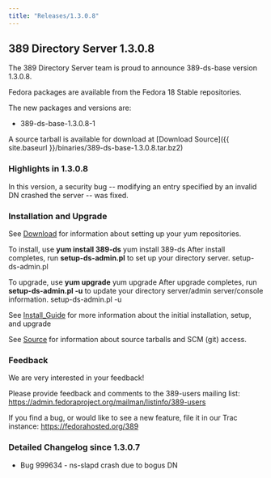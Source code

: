 ```yaml
---
title: "Releases/1.3.0.8"
---
```

389 Directory Server 1.3.0.8
----------------------------

The 389 Directory Server team is proud to announce 389-ds-base version 1.3.0.8.

Fedora packages are available from the Fedora 18 Stable repositories.

The new packages and versions are:

-   389-ds-base-1.3.0.8-1

A source tarball is available for download at [Download Source]({{ site.baseurl }}/binaries/389-ds-base-1.3.0.8.tar.bz2)

### Highlights in 1.3.0.8

In this version, a security bug -- modifying an entry specified by an invalid DN crashed the server -- was fixed.

### Installation and Upgrade

See [Download](../download.html) for information about setting up your yum repositories.

To install, use **yum install 389-ds** yum install 389-ds After install completes, run **setup-ds-admin.pl** to set up your directory server. setup-ds-admin.pl

To upgrade, use **yum upgrade** yum upgrade After upgrade completes, run **setup-ds-admin.pl -u** to update your directory server/admin server/console information. setup-ds-admin.pl -u

See [Install\_Guide](../legacy/install-guide.html) for more information about the initial installation, setup, and upgrade

See [Source](../development/source.html) for information about source tarballs and SCM (git) access.

### Feedback

We are very interested in your feedback!

Please provide feedback and comments to the 389-users mailing list: <https://admin.fedoraproject.org/mailman/listinfo/389-users>

If you find a bug, or would like to see a new feature, file it in our Trac instance: <https://fedorahosted.org/389>

### Detailed Changelog since 1.3.0.7

-   Bug 999634 - ns-slapd crash due to bogus DN

